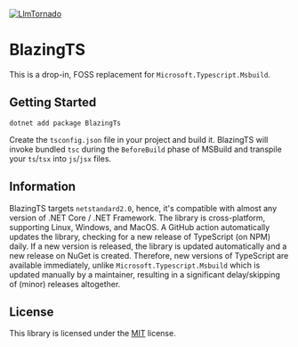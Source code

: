 [![LlmTornado](https://badgen.net/nuget/v/BlazingTs?v=303&icon=nuget&label=BlazingTs)](https://www.nuget.org/packages/BlazingTs)

# BlazingTS

This is a drop-in, FOSS replacement for `Microsoft.Typescript.Msbuild`.

## Getting Started

```
dotnet add package BlazingTs
```

Create the `tsconfig.json` file in your project and build it. BlazingTS will invoke bundled `tsc` during the `BeforeBuild` phase of MSBuild and transpile your `ts`/`tsx` into `js`/`jsx` files.

## Information

BlazingTS targets `netstandard2.0`, hence, it's compatible with almost any version of .NET Core / .NET Framework. The library is cross-platform, supporting Linux, Windows, and MacOS. A GitHub action automatically updates the library, checking for a new release of TypeScript (on NPM) daily. If a new version is released, the library is updated automatically and a new release on NuGet is created. Therefore, new versions of TypeScript are available immediately, unlike `Microsoft.Typescript.Msbuild` which is updated manually by a maintainer, resulting in a significant delay/skipping of (minor) releases altogether.

## License

This library is licensed under the [MIT](https://github.com/lofcz/blazing-ts/blob/master/LICENSE) license.
